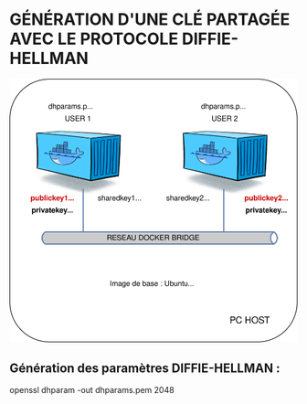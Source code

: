 # GÉNÉRATION D'UNE CLÉ PARTAGÉE AVEC LE PROTOCOLE DIFFIE-HELLMAN
![Alt text](diff.drawio.svg)
## Génération des paramètres DIFFIE-HELLMAN :
openssl dhparam -out dhparams.pem 2048
